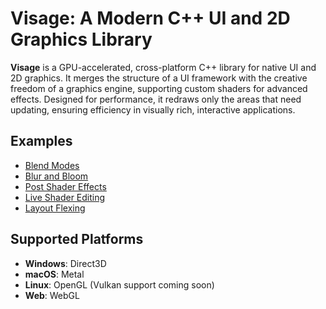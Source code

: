 # Visage: A Modern C++ UI and 2D Graphics Library

**Visage** is a GPU-accelerated, cross-platform C++ library for native UI and 2D graphics. It merges the structure of a UI framework with the creative freedom of a graphics engine, supporting custom shaders for advanced effects. Designed for performance, it redraws only the areas that need updating, ensuring efficiency in visually rich, interactive applications.

## Examples
- [Blend Modes](https://visage.dev/examples/BlendModes/)
- [Blur and Bloom](https://visage.dev/examples/BlurAndBloom/)
- [Post Shader Effects](https://visage.dev/examples/PostEffects/)
- [Live Shader Editing](https://visage.dev/examples/LiveShaderEditing/)
- [Layout Flexing](https://visage.dev/examples/Layout/)

## Supported Platforms
- **Windows**: Direct3D  
- **macOS**: Metal  
- **Linux**: OpenGL (Vulkan support coming soon)  
- **Web**: WebGL  
